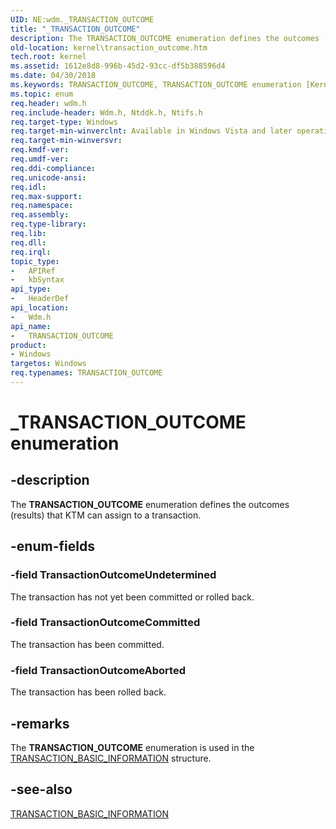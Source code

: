 ```yaml
---
UID: NE:wdm._TRANSACTION_OUTCOME
title: "_TRANSACTION_OUTCOME"
description: The TRANSACTION_OUTCOME enumeration defines the outcomes (results) that KTM can assign to a transaction.
old-location: kernel\transaction_outcome.htm
tech.root: kernel
ms.assetid: 1612e8d8-996b-45d2-93cc-df5b388596d4
ms.date: 04/30/2018
ms.keywords: TRANSACTION_OUTCOME, TRANSACTION_OUTCOME enumeration [Kernel-Mode Driver Architecture], TransactionOutcomeAborted, TransactionOutcomeCommitted, TransactionOutcomeUndetermined, _TRANSACTION_OUTCOME, kernel.transaction_outcome, ktm_ref_e1c01db3-bc06-43d4-a046-f94af84782e8.xml, wdm/TRANSACTION_OUTCOME, wdm/TransactionOutcomeAborted, wdm/TransactionOutcomeCommitted, wdm/TransactionOutcomeUndetermined
ms.topic: enum
req.header: wdm.h
req.include-header: Wdm.h, Ntddk.h, Ntifs.h
req.target-type: Windows
req.target-min-winverclnt: Available in Windows Vista and later operating system versions.
req.target-min-winversvr: 
req.kmdf-ver: 
req.umdf-ver: 
req.ddi-compliance: 
req.unicode-ansi: 
req.idl: 
req.max-support: 
req.namespace: 
req.assembly: 
req.type-library: 
req.lib: 
req.dll: 
req.irql: 
topic_type:
-	APIRef
-	kbSyntax
api_type:
-	HeaderDef
api_location:
-	Wdm.h
api_name:
-	TRANSACTION_OUTCOME
product:
- Windows
targetos: Windows
req.typenames: TRANSACTION_OUTCOME
---
```


# _TRANSACTION_OUTCOME enumeration


## -description


The <b>TRANSACTION_OUTCOME</b> enumeration defines the outcomes (results) that KTM can assign to a transaction.


## -enum-fields




### -field TransactionOutcomeUndetermined

The transaction has not yet been committed or rolled back.


### -field TransactionOutcomeCommitted

The transaction has been committed.


### -field TransactionOutcomeAborted

The transaction has been rolled back.


## -remarks



The <b>TRANSACTION_OUTCOME</b> enumeration is used in the <a href="https://msdn.microsoft.com/library/windows/hardware/ff564781">TRANSACTION_BASIC_INFORMATION</a> structure.




## -see-also




<a href="https://msdn.microsoft.com/library/windows/hardware/ff564781">TRANSACTION_BASIC_INFORMATION</a>
 

 

